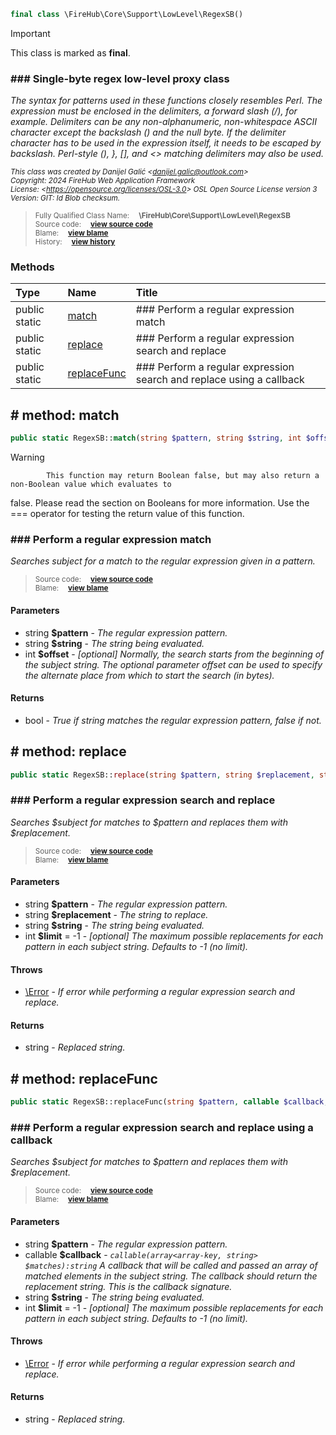 ```php
final class \FireHub\Core\Support\LowLevel\RegexSB()
```





> [!IMPORTANT]
This class is marked as **final**.







### ### Single-byte regex low-level proxy class

_The syntax for patterns used in these functions closely resembles Perl. The expression must be enclosed in the
delimiters, a forward slash (/), for example. Delimiters can be any non-alphanumeric, non-whitespace ASCII character
except the backslash (\) and the null byte. If the delimiter character has to be used in the expression itself,
it needs to be escaped by backslash. Perl-style (), }, [], and <> matching delimiters may also be used._

<sub>_This class was created by Danijel Galić &lt;danijel.galic@outlook.com&gt;_</sub><br/><sub>_Copyright: 2024 FireHub Web Application Framework_</sub><br/><sub>_License: &lt;https://opensource.org/licenses/OSL-3.0&gt; OSL Open Source License version 3_</sub><br/><sub>_Version: GIT: $Id$ Blob checksum._</sub>

><sub>Fully Qualified Class Name:  **\FireHub\Core\Support\LowLevel\RegexSB**</sub><br/>
    <sub>Source code:  **[view source code](https://github.com/The-FireHub-Project/Core/blob/develop-pre-alpha-m1/src/support/lowlevel/firehub.RegexSB.php#L32)**</sub><br/>
        <sub>Blame:  **[view blame](https://github.com/The-FireHub-Project/Core/blame/develop-pre-alpha-m1/src/support/lowlevel/firehub.RegexSB.php)**</sub><br/>
        <sub>History:  **[view history](https://github.com/The-FireHub-Project/Core/commits/develop-pre-alpha-m1/src/support/lowlevel/firehub.RegexSB.php)**</sub>


### Methods
| Type | Name | Title |
|:-----|:-----|:------|
|public static |<a href="#match()">match</a>|### Perform a regular expression match|
|public static |<a href="#replace()">replace</a>|### Perform a regular expression search and replace|
|public static |<a href="#replacefunc()">replaceFunc</a>|### Perform a regular expression search and replace using a callback|

<h2><a name="match()"># method: match</a></h2>

```php
public static RegexSB::match(string $pattern, string $string, int $offset):bool
```











> [!WARNING]
            This function may return Boolean false, but may also return a non-Boolean value which evaluates to
false. Please read the section on Booleans for more information. Use the === operator for testing the return
value of this function.

### ### Perform a regular expression match

_Searches subject for a match to the regular expression given in a pattern._

><sub>Source code:  **[view source code](https://github.com/The-FireHub-Project/Core/blob/develop-pre-alpha-m1/src/support/lowlevel/firehub.RegexSB.php#L59)**</sub><br/>
        <sub>Blame:  **[view blame](https://github.com/The-FireHub-Project/Core/blame/develop-pre-alpha-m1/src/support/lowlevel/firehub.RegexSB.php#L59)**</sub>
#### Parameters

* string **$pattern** - _The regular expression pattern._
* string **$string** - _The string being evaluated._
* int **$offset** - _[optional] 
Normally, the search starts from the beginning of the subject string. The optional parameter offset can be used
to specify the alternate place from which to start the search (in bytes)._
#### Returns

* bool - _True if string matches the regular expression pattern, false if not._
<h2><a name="replace()"># method: replace</a></h2>

```php
public static RegexSB::replace(string $pattern, string $replacement, string $string, int $limit = -1):string
```













### ### Perform a regular expression search and replace

_Searches $subject for matches to $pattern and replaces them with $replacement._

><sub>Source code:  **[view source code](https://github.com/The-FireHub-Project/Core/blob/develop-pre-alpha-m1/src/support/lowlevel/firehub.RegexSB.php#L90)**</sub><br/>
        <sub>Blame:  **[view blame](https://github.com/The-FireHub-Project/Core/blame/develop-pre-alpha-m1/src/support/lowlevel/firehub.RegexSB.php#L90)**</sub>
#### Parameters

* string **$pattern** - _The regular expression pattern._
* string **$replacement** - _The string to replace._
* string **$string** - _The string being evaluated._
* int **$limit** = -1 - _[optional] 
The maximum possible replacements for each pattern in each subject string. Defaults to -1 (no limit)._
#### Throws

* [\Error](./Wiki-Error) - _If error while performing a regular expression search and replace._
#### Returns

* string - _Replaced string._
<h2><a name="replacefunc()"># method: replaceFunc</a></h2>

```php
public static RegexSB::replaceFunc(string $pattern, callable $callback, string $string, int $limit = -1):string
```













### ### Perform a regular expression search and replace using a callback

_Searches $subject for matches to $pattern and replaces them with $replacement._

><sub>Source code:  **[view source code](https://github.com/The-FireHub-Project/Core/blob/develop-pre-alpha-m1/src/support/lowlevel/firehub.RegexSB.php#L125)**</sub><br/>
        <sub>Blame:  **[view blame](https://github.com/The-FireHub-Project/Core/blame/develop-pre-alpha-m1/src/support/lowlevel/firehub.RegexSB.php#L125)**</sub>
#### Parameters

* string **$pattern** - _The regular expression pattern._
* callable **$callback** - _<code>callable(array<array-key, string> $matches):string</code>
A callback that will be called and passed an array of matched elements in the subject string.
The callback should return the replacement string.
This is the callback signature._
* string **$string** - _The string being evaluated._
* int **$limit** = -1 - _[optional] 
The maximum possible replacements for each pattern in each subject string. Defaults to -1 (no limit)._
#### Throws

* [\Error](./Wiki-Error) - _If error while performing a regular expression search and replace._
#### Returns

* string - _Replaced string._